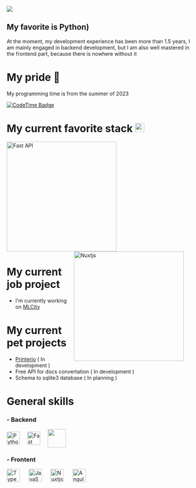 <body>
<img src="https://www.yugatech.com/wp-content/uploads/2022/03/ada_lovelace.jpg"/>



My favorite is Python)
----------------------

At the moment, my development experience has been more than 1.5 years, I am mainly engaged in backend development, but I am also well mastered in the frontend part, because there is nowhere without it

# My pride 🌟

My programming time is from the summer of 2023

[![CodeTime Badge](https://img.shields.io/endpoint?style=for-the-badge&color=&url=https%3A%2F%2Fapi.codetime.dev%2Fshield%3Fid%3D19889%26project%3D%26in=0)](https://codetime.dev)

# My current favorite stack <img src="https://api.iconify.design/radix-icons:stack.svg" width="25"/>


<div>
<img src="https://github.com/rfyiamcool/golang_logo/blob/master/svg/golang_2.svg" style="margin-right:40px;" width="300" height="300" alt="Fast API" />
<img align="right" src="https://raw.githubusercontent.com/danielcranney/readme-generator/main/public/icons/skills/nuxtjs-colored.svg" style="margin-right:20px;" width="300" height="300" alt="Nuxtjs" />
</div>

# My current job project

* I'm currently working on [MLCity](https://mlcity.ru)

# My current pet projects

* [Printerio](http://printer-io.ru) ( In development )
* Free API for docs convertation ( In development )
* Schema to sqlite3 database ( In planning ) 

# General skills

### - Backend
<div style="display:flex; align-items:center">
<a href="https://www.python.org/" target="_blank" rel="noreferrer"><img src="https://raw.githubusercontent.com/danielcranney/readme-generator/main/public/icons/skills/python-colored.svg" style="margin-right:20px;" width="36" height="36" alt="Python" /></a>
<a href="https://fastapi.tiangolo.com/" target="_blank" rel="noreferrer"><img src="https://raw.githubusercontent.com/danielcranney/readme-generator/main/public/icons/skills/fastapi-colored.svg" style="margin-right:20px;" width="36" height="36" alt="Fast API" /></a>
<a><img src="https://github.com/marwin1991/profile-technology-icons/assets/25181517/afcf1c98-544e-41fb-bf44-edba5e62809a" width="50" height="50" /></a>
</div>

### - Frontent
<a href="https://www.typescriptlang.org/" target="_blank" rel="noreferrer"><img src="https://raw.githubusercontent.com/danielcranney/readme-generator/main/public/icons/skills/typescript-colored.svg" style="margin-right:20px;" width="36" height="36" alt="TypeScript" /></a>
<a href="https://developer.mozilla.org/en-US/docs/Web/JavaScript" target="_blank" rel="noreferrer"><img src="https://raw.githubusercontent.com/danielcranney/readme-generator/main/public/icons/skills/javascript-colored.svg" style="margin-right:20px;" width="36" height="36" alt="JavaScript" /></a>
<a href="https://nuxtjs.org/" target="_blank" rel="noreferrer"><img src="https://raw.githubusercontent.com/danielcranney/readme-generator/main/public/icons/skills/nuxtjs-colored.svg" style="margin-right:20px;" width="36" height="36" alt="Nuxtjs" /></a>
<a href="https://angular.io/" target="_blank" rel="noreferrer"><img src="https://raw.githubusercontent.com/danielcranney/readme-generator/main/public/icons/skills/angularjs-colored.svg" style="margin-right:20px;" width="36" height="36" alt="Angular" /></a>

</body>
